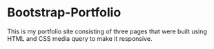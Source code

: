 # Bootstrap-Portfolio
This is my portfolio site consisting of three pages that were built   using  HTML and CSS media query to make it responsive.

